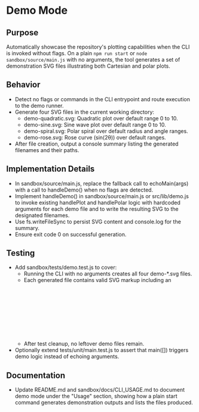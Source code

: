 # Demo Mode

## Purpose
Automatically showcase the repository's plotting capabilities when the CLI is invoked without flags. On a plain `npm run start` or `node sandbox/source/main.js` with no arguments, the tool generates a set of demonstration SVG files illustrating both Cartesian and polar plots.

## Behavior
- Detect no flags or commands in the CLI entrypoint and route execution to the demo runner.
- Generate four SVG files in the current working directory:
  - demo-quadratic.svg: Quadratic plot over default range 0 to 10.
  - demo-sine.svg: Sine wave plot over default range 0 to 10.
  - demo-spiral.svg: Polar spiral over default radius and angle ranges.
  - demo-rose.svg: Rose curve (sin(2θ)) over default ranges.
- After file creation, output a console summary listing the generated filenames and their paths.

## Implementation Details
- In sandbox/source/main.js, replace the fallback call to echoMain(args) with a call to handleDemo() when no flags are detected.
- Implement handleDemo() in sandbox/source/main.js or src/lib/demo.js to invoke existing handlePlot and handlePolar logic with hardcoded arguments for each demo file and to write the resulting SVG to the designated filenames.
- Use fs.writeFileSync to persist SVG content and console.log for the summary.
- Ensure exit code 0 on successful generation.

## Testing
- Add sandbox/tests/demo.test.js to cover:
  - Running the CLI with no arguments creates all four demo-*.svg files.
  - Each generated file contains valid SVG markup including an <svg> root and a <polyline> element.
  - After test cleanup, no leftover demo files remain.
- Optionally extend tests/unit/main.test.js to assert that main([]) triggers demo logic instead of echoing arguments.

## Documentation
- Update README.md and sandbox/docs/CLI_USAGE.md to document demo mode under the "Usage" section, showing how a plain start command generates demonstration outputs and lists the files produced.